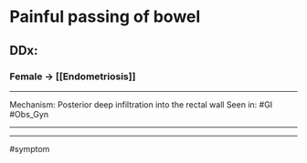 # Painful passing of bowel
## DDx:
### Female -> [[Endometriosis]]

---
Mechanism: Posterior deep infiltration into the rectal wall 
Seen in: #GI #Obs_Gyn 

---


---
#symptom 